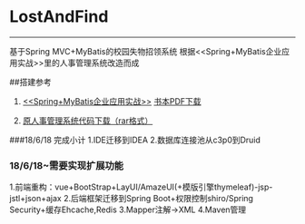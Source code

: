 # LostAndFind
------
  基于Spring MVC+MyBatis的校园失物招领系统
  根据<<Spring+MyBatis企业应用实战>>里的人事管理系统改造而成

##搭建参考

1. [<<Spring+MyBatis企业应用实战>>](http://www.broadview.com.cn/book/51)
   [书本PDF下载](http://www.java1234.com/a/javabook/javaweb/2017/0614/8299.html)

2. [原人事管理系统代码下载（rar格式）](http://www.broadview.com.cn/file/resource/187194034234244181027087035178048004054188183208)

###18/6/18 完成小计
1.IDE迁移到IDEA
2.数据库连接池从c3p0到Druid
### 18/6/18~需要实现扩展功能
1.前端重构：vue+BootStrap+LayUI/AmazeUI(+模版引擎thymeleaf)-jsp-jstl+json+ajax
2.后端框架迁移到Spring Boot+权限控制shiro/Spring Security+缓存Ehcache,Redis
3.Mapper注解->XML
4.Maven管理
